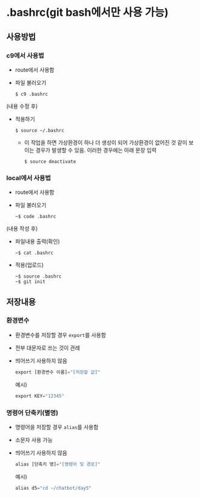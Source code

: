 # .bashrc(git bash에서만 사용 가능)

## 사용방법

### c9에서 사용법

* route에서 사용함

* 파일 불러오기

  ```git
  $ c9 .bashrc
  ```

(내용 수정 후)

* 적용하기

  ```git
  $ source ~/.bashrc
  ```

  * 이 작업을 하면 가상환경이 하나 더 생성이 되어 가상환경이 없어진 것 같이 보이는 경우가 발생할 수 있음. 이러한 경우에는 아래 문장 입력

    ```git
    $ source deactivate
    ```

    

### local에서 사용법

* route에서 사용함

* 파일 불러오기

  ```git
  ~$ code .bashrc
  ```

(내용 작성 후)

* 파일내용 출력(확인)

  ```git
  ~$ cat .bashrc
  ```

* 적용(업로드)

  ```git
  ~$ source .bashrc
  ~$ git init
  ```



## 저장내용

### 환경변수

* 환경변수를 저장할 경우 `export`를 사용함

* 전부 대문자로 쓰는 것이 관례

* 띄어쓰기 사용하지 않음

  ```python
  export [환경변수 이름]="[저장할 값]"
  ```

  예시)

  ```python
  export KEY="12345"
  ```


### 명령어 단축키(별명)

* 명령어을 저장할 경우 `alias`를 사용함

* 소문자 사용 가능

* 띄어쓰기 사용하지 않음

  ```python
  alias [단축키 명]="[명령어 및 경로]"
  ```

  예시)

  ```python
  alias d5="cd ~/chatbot/day5"
  ```

  





